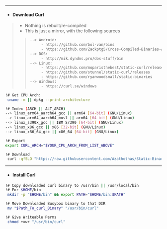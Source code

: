 
---
- #### Download Curl
> - Nothing is rebuilt/re-compiled
> - This is just a mirror, with the following sources
> > ```bash
> > --> Android:
> >      - https://github.com/bol-van/bins
> >      - https://github.com/Zackptg5/Cross-Compiled-Binaries-Android
> > --> DOS:
> >      - http://mik.dyndns.pro/dos-stuff/bin
> > --> Linux:
> >      - https://github.com/moparisthebest/static-curl/releases/latest
> >      - https://github.com/stunnel/static-curl/releases
> >      - https://github.com/ryanwoodsmall/static-binaries
> > --> Windows:
> >      - https://curl.se/windows
> > ```
> > 
```bash
!# Get CPU Arch:
 uname -m || dpkg --print-architecture

!# Index (ARCH || ALT_ARCH) 
--> linux_arm64_aarch64_gcc || arm64 [64-bit] (GNU/Linux)
--> linux_arm64_aarch64_musl || arm64 [64-bit] (GNU/Linux)
--> linux_s390x_gcc || IBM S/390 [64-bit] (GNU/Linux)
--> linux_x86_gcc || x86 [32-bit] (GNU/Linux)
--> linux_x86_64_gcc || x86_64 [64-bit] (GNU/Linux)

!# Export
export CURL_ARCH="$YOUR_CPU_ARCH_FROM_LIST_ABOVE"

!# Download
 curl -qfSLO "https://raw.githubusercontent.com/Azathothas/Static-Binaries/main/masscan/masscan_$MASSCAN_ARCH"
```
---
- #### Install Curl
```bash
!# Copy downloaded curl binary to /usr/bin || /usr/local/bin
!# For $HOME/bin
 mkdir -p "$HOME/bin" && export PATH="$HOME/bin:$PATH"

!# Move Downloaded Busybox binary to that DIR
 mv "$Path_To_curl_Binary" "/usr/bin/curl"

!# Give Writeable Perms
 chmod +xwr "/usr/bin/curl"
```
